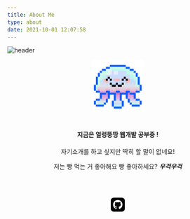 ```yaml
---
title: About Me
type: about
date: 2021-10-01 12:07:58
---
```


![header](https://capsule-render.vercel.app/api?type=waving&height=300&section=header&text=nonenoo&fontAlignY=40&desc=Web%20Developer&descAlignY=55&fontSize=60&animation=twinkling&color=gradient&customColorList=1&rotate=2)

<center>

<img src="./img/avatar.png" width="120">

<br>
<br>

#### **지금은 얼렁뚱땅 웹개발 공부중 !**

자기소개를 하고 싶지만 딱히 할 말이 없네요!

저는 빵 먹는 거 좋아해요
빵 좋아하세요?
_**우걱우걱**_

<br>
<br>
<a href="https://github.com/noneNoo">

<svg xmlns="http://www.w3.org/2000/svg" width="32" height="32" viewBox="0 0 24 24"><path d="M19 0h-14c-2.761 0-5 2.239-5 5v14c0 2.761 2.239 5 5 5h14c2.762 0 5-2.239 5-5v-14c0-2.761-2.238-5-5-5zm-4.466 19.59c-.405.078-.534-.171-.534-.384v-2.195c0-.747-.262-1.233-.55-1.481 1.782-.198 3.654-.875 3.654-3.947 0-.874-.312-1.588-.823-2.147.082-.202.356-1.016-.079-2.117 0 0-.671-.215-2.198.82-.64-.18-1.324-.267-2.004-.271-.68.003-1.364.091-2.003.269-1.528-1.035-2.2-.82-2.2-.82-.434 1.102-.16 1.915-.077 2.118-.512.56-.824 1.273-.824 2.147 0 3.064 1.867 3.751 3.645 3.954-.229.2-.436.552-.508 1.07-.457.204-1.614.557-2.328-.666 0 0-.423-.768-1.227-.825 0 0-.78-.01-.055.487 0 0 .525.246.889 1.17 0 0 .463 1.428 2.688.944v1.489c0 .211-.129.459-.528.385-3.18-1.057-5.472-4.056-5.472-7.59 0-4.419 3.582-8 8-8s8 3.581 8 8c0 3.533-2.289 6.531-5.466 7.59z"/></svg>
</a>

</center>
</div>
